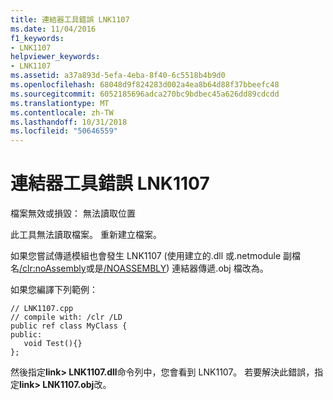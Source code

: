 ```yaml
---
title: 連結器工具錯誤 LNK1107
ms.date: 11/04/2016
f1_keywords:
- LNK1107
helpviewer_keywords:
- LNK1107
ms.assetid: a37a893d-5efa-4eba-8f40-6c5518b4b9d0
ms.openlocfilehash: 68048d9f824283d002a4ea8b64d88f37bbeefc48
ms.sourcegitcommit: 6052185696adca270bc9bdbec45a626dd89cdcdd
ms.translationtype: MT
ms.contentlocale: zh-TW
ms.lasthandoff: 10/31/2018
ms.locfileid: "50646559"
---
```

# <a name="linker-tools-error-lnk1107"></a>連結器工具錯誤 LNK1107

檔案無效或損毀： 無法讀取位置

此工具無法讀取檔案。 重新建立檔案。

如果您嘗試傳遞模組也會發生 LNK1107 (使用建立的.dll 或.netmodule 副檔名[/clr:noAssembly](../../build/reference/clr-common-language-runtime-compilation.md)或是[/NOASSEMBLY](../../build/reference/noassembly-create-a-msil-module.md)) 連結器傳遞.obj 檔改為。

如果您編譯下列範例：

```
// LNK1107.cpp
// compile with: /clr /LD
public ref class MyClass {
public:
   void Test(){}
};
```

然後指定**link> LNK1107.dll**命令列中，您會看到 LNK1107。  若要解決此錯誤，指定**link> LNK1107.obj**改。